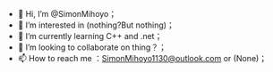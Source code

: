 - 👋 Hi, I’m @SimonMihoyo；
- 👀 I’m interested in (nothing?But nothing)；
- 🌱 I’m currently learning C++ and .net；
- 💞️ I’m looking to collaborate on thing？；
- 📫 How to reach me ：SimonMihoyo1130@outlook.com or (None)；

<!---
SimonMihoyo/SimonMihoyo is a ✨ special ✨ repository because its `README.md` (this file) appears on your GitHub profile.
You can click the Preview link to take a look at your changes.
--->
